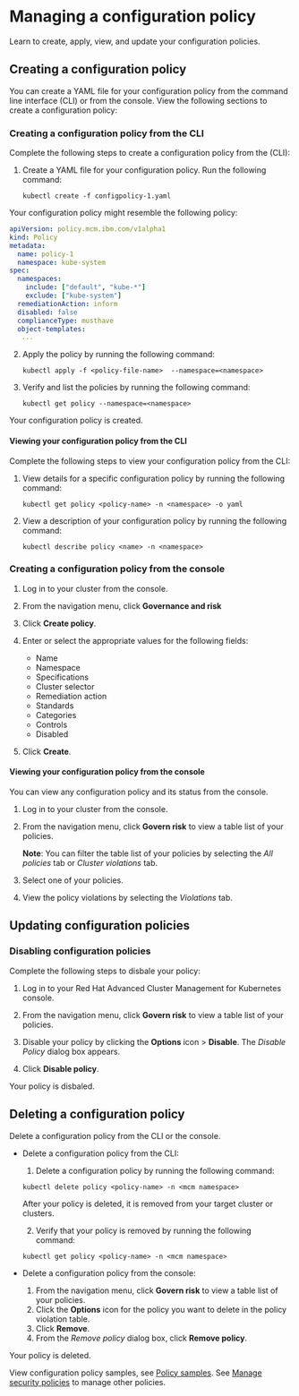 # Managing a configuration policy 

Learn to create, apply, view, and update your configuration policies.

## Creating a configuration policy 

You can create a YAML file for your configuration policy from the command line interface (CLI) or from the console. View the following sections to create a configuration policy:

### Creating a configuration policy from the CLI

Complete the following steps to create a configuration policy from the (CLI):

1. Create a YAML file for your configuration policy. Run the following command:

   ```
   kubectl create -f configpolicy-1.yaml
   ```

  Your configuration policy might resemble the following policy:

   ```yaml
   apiVersion: policy.mcm.ibm.com/v1alpha1
   kind: Policy
   metadata:
     name: policy-1
     namespace: kube-system
   spec:
     namespaces:
       include: ["default", "kube-*"]
       exclude: ["kube-system"]
     remediationAction: inform
     disabled: false
     complianceType: musthave
     object-templates:
      ...
   ```

2. Apply the policy by running the following command:

   ```
   kubectl apply -f <policy-file-name>  --namespace=<namespace>
   ```

3. Verify and list the policies by running the following command:

   ```
   kubectl get policy --namespace=<namespace>
   ```

Your configuration policy is created.

#### Viewing your configuration policy from the CLI

Complete the following steps to view your configuration policy from the CLI:

1. View details for a specific configuration policy by running the following command:

   ```
   kubectl get policy <policy-name> -n <namespace> -o yaml
   ```

2. View a description of your configuration policy by running the following command:

   ```
   kubectl describe policy <name> -n <namespace>
   ```

### Creating a configuration policy from the console

1. Log in to your cluster from the console.
2. From the navigation menu, click **Governance and risk**
3. Click **Create policy**.
4. Enter or select the appropriate values for the following fields:
   * Name
   * Namespace
   * Specifications
   * Cluster selector
   * Remediation action
   * Standards
   * Categories
   * Controls
   * Disabled

5. Click **Create**.

#### Viewing your configuration policy from the console

You can view any configuration policy and its status from the console.

1. Log in to your cluster from the console.

2. From the navigation menu, click **Govern risk** to view a table list of your policies.

   **Note**: You can filter the table list of your policies by selecting the _All policies_ tab or _Cluster violations_ tab.

3. Select one of your policies.

4. View the policy violations by selecting the _Violations_ tab.

## Updating configuration policies

### Disabling configuration policies

Complete the following steps to disbale your policy: <!--add steps to disable from the CLI if available-->

1. Log in to your Red Hat Advanced Cluster Management for Kubernetes console.

2. From the navigation menu, click **Govern risk** to view a table list of your policies.

3. Disable your policy by clicking the **Options** icon > **Disable**. The _Disable Policy_ dialog box appears.

4. Click **Disable policy**.

Your policy is disbaled.

## Deleting a configuration policy

Delete a configuration policy from the CLI or the console.

* Delete a configuration policy from the CLI:

  1. Delete a configuration policy by running the following command:

    ```
    kubectl delete policy <policy-name> -n <mcm namespace>  
    ```

    After your policy is deleted, it is removed from your target cluster or clusters.

  2. Verify that your policy is removed by running the following command:

    ```
    kubectl get policy <policy-name> -n <mcm namespace>
    ```

* Delete a configuration policy from the console:

  1. From the navigation menu, click **Govern risk** to view a table list of your policies.
  2. Click the **Options** icon for the policy you want to delete in the policy violation table.
  3. Click **Remove**.
  4. From the _Remove policy_ dialog box, click **Remove policy**.

Your policy is deleted.

View configuration policy samples, see [Policy samples](policy_sample_intro.md). See [Manage security policies](manage_policy_overview.md) to manage other policies. 
